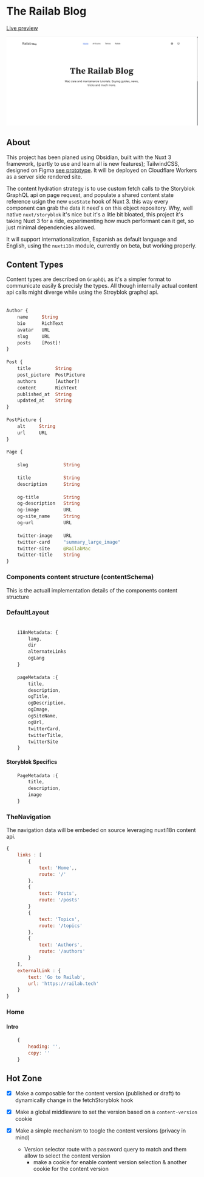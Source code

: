 # The Railab Blog 
[Live preview](https://blog.railabtech.workers.dev/)

<img src="./capture-desktop.png"  />


## About
This project has been planed using Obsidian, built with the Nuxt 3 framework, (partly to use and learn all is new features); TailwindCSS, designed on Figma [see prototype](https://www.figma.com/proto/pVXX2U1TjvpfwLzVOexRW1/blog.railab.tech?page-id=125%3A1689&node-id=125%3A2086&viewport=-55%2C420%2C0.11&scaling=scale-down).  It will be deployed on Cloudflare Workers as a server side rendered site.


The content hydration strategy is to use custom fetch calls to the Storyblok GraphQL api on page request, and populate a shared content state reference usign the new `useState` hook of Nuxt 3. this way every component can grab the data it need's on this object repository. Why, well native `nuxt/storyblok` it's nice but it's a litle bit bloated, this project it's taking Nuxt 3 for a ride, experimenting how much performant can it get, so just minimal dependencies allowed. 

It will support internationalization, Espanish as default language and English, using the `nuxti18n` module, currently on beta, but working properly.


## Content Types
Content types are described on `GraphQL` as it's a simpler format to communicate easily & precisly the types. All though internally actual content api calls might diverge while using the Stroyblok graphql api.


```graphql

Author {
    name     String
    bio      RichText
    avatar   URL
    slug     URL
    posts    [Post]!
}

Post {
    title         String
    post_picture  PostPicture
    authors       [Author]!
    content       RichText
    published_at  String
    updated_at    String
}

PostPicture {
    alt     String
    url     URL
}

Page {

    slug             String

    title            String
    description      String

    og-title         String
    og-description   String
    og-image         URL
    og-site_name     String
    og-url           URL

    twitter-image    URL
    twitter-card     "summary_large_image"
    twitter-site     @RailabMac
    twitter-title    String
}

```

### Components content structure (contentSchema)
This is the actuall implementation details of the components content structure

### DefaultLayout
```js

    i18nMetadata: {
        lang,
        dir
        alternateLinks
        ogLang
    }

    pageMetadata :{
        title,
        description,
        ogTitle,
        ogDescription,
        ogImage,
        ogSiteName,
        ogUrl,
        twitterCard,
        twitterTitle,
        twitterSite
    }

```
#### Storyblok Specifics
```js
    PageMetadata :{
        title,
        description,
        image
    }
```

### TheNavigation
The navigation data will be embeded on source leveraging nuxti18n content api.
```js
{
    links : [
        {
            text: 'Home',,
            route: '/'
        },
        {
            text: 'Posts',
            route: '/posts'
        }
        {
            text: 'Topics',
            route: '/topics'
        },
        {
            text: 'Authors',
            route: '/authors'
        }
    ],
    externalLink : {
        text: 'Go to Railab',
        url: 'https://railab.tech'
    }
}
```

### Home
####  Intro
```js
    {
        heading: '',
        copy: ''
    }
```



## Hot Zone

- [x] Make a composable for the content version (published or draft) to dynamically change in the fetchStoryblok hook

- [x] Make a global middleware to set the version based on a `content-version` cookie
- [x] Make a simple mechanism to toogle the content versions (privacy in mind)
  - Version selector route with a password query to match and them allow to select the content version
    - make a cookie for enable content version selection & another cookie for the content version